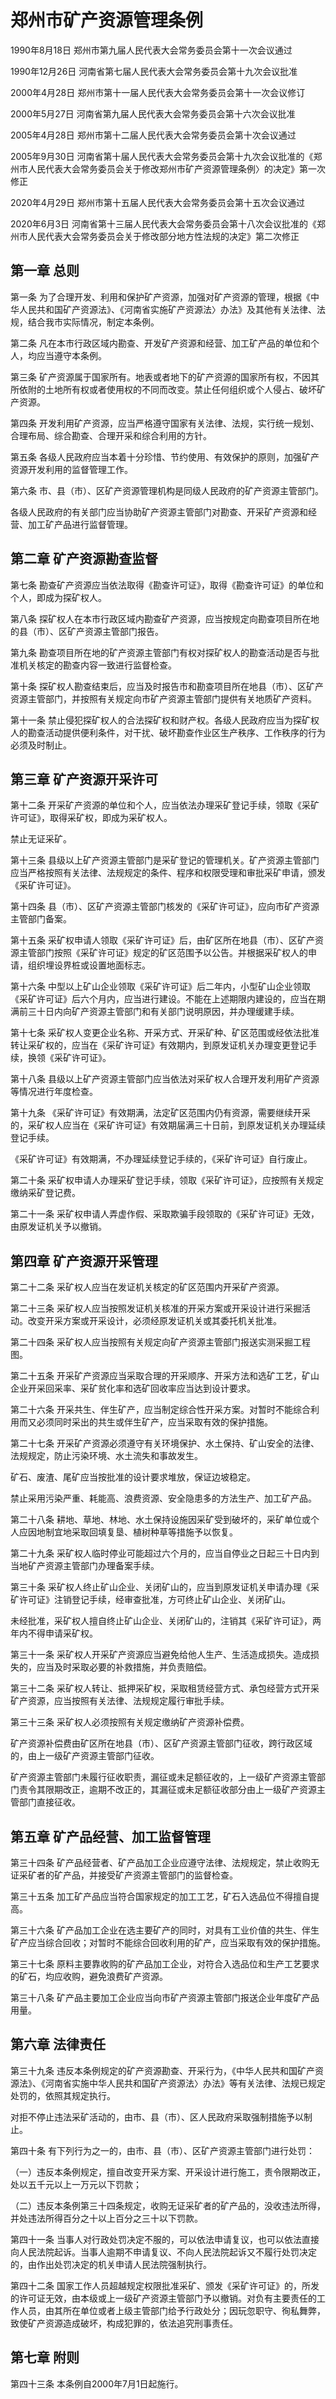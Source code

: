 # 郑州市矿产资源管理条例

1990年8月18日 郑州市第九届人民代表大会常务委员会第十一次会议通过

1990年12月26日 河南省第七届人民代表大会常务委员会第十九次会议批准

2000年4月28日 郑州市第十一届人民代表大会常务委员会第十一次会议修订

2000年5月27日 河南省第九届人民代表大会常务委员会第十六次会议批准

2005年4月28日 郑州市第十二届人民代表大会常务委员会第十次会议通过

2005年9月30日 河南省第十届人民代表大会常务委员会第十九次会议批准的《郑州市人民代表大会常务委员会关于修改郑州市矿产资源管理条例〉的决定》第一次修正

2020年4月29日 郑州市第十五届人民代表大会常务委员会第十五次会议通过

2020年6月3日 河南省第十三届人民代表大会常务委员会第十八次会议批准的《郑州市人民代表大会常务委员会关于修改部分地方性法规的决定》第二次修正



## 第一章  总则

第一条 为了合理开发、利用和保护矿产资源，加强对矿产资源的管理，根据《中华人民共和国矿产资源法》、《河南省实施矿产资源法〉办法》及其他有关法律、法规，结合我市实际情况，制定本条例。

第二条 凡在本市行政区域内勘查、开发矿产资源和经营、加工矿产品的单位和个人，均应当遵守本条例。

第三条 矿产资源属于国家所有。地表或者地下的矿产资源的国家所有权，不因其所依附的土地所有权或者使用权的不同而改变。禁止任何组织或个人侵占、破坏矿产资源。

第四条 开发利用矿产资源，应当严格遵守国家有关法律、法规，实行统一规划、合理布局、综合勘查、合理开采和综合利用的方针。

第五条 各级人民政府应当本着十分珍惜、节约使用、有效保护的原则，加强矿产资源开发利用的监督管理工作。

第六条 市、县（市）、区矿产资源管理机构是同级人民政府的矿产资源主管部门。

各级人民政府的有关部门应当协助矿产资源主管部门对勘查、开采矿产资源和经营、加工矿产品进行监督管理。

## 第二章  矿产资源勘查监督

第七条 勘查矿产资源应当依法取得《勘查许可证》，取得《勘查许可证》的单位和个人，即成为探矿权人。

第八条 探矿权人在本市行政区域内勘查矿产资源，应当按规定向勘查项目所在地的县（市）、区矿产资源主管部门报告。

第九条 勘查项目所在地的矿产资源主管部门有权对探矿权人的勘查活动是否与批准机关核定的勘查内容一致进行监督检查。

第十条 探矿权人勘查结束后，应当及时报告市和勘查项目所在地县（市）、区矿产资源主管部门，并按照有关规定向市矿产资源主管部门提供有关地质矿产资料。

第十一条 禁止侵犯探矿权人的合法探矿权和财产权。各级人民政府应当为探矿权人的勘查活动提供便利条件，对干扰、破坏勘查作业区生产秩序、工作秩序的行为必须及时制止。

## 第三章  矿产资源开采许可

第十二条 开采矿产资源的单位和个人，应当依法办理采矿登记手续，领取《采矿许可证》，取得采矿权，即成为采矿权人。

禁止无证采矿。

第十三条 县级以上矿产资源主管部门是采矿登记的管理机关。矿产资源主管部门应当严格按照有关法律、法规规定的条件、程序和权限受理和审批采矿申请，颁发《采矿许可证》。

第十四条 县（市）、区矿产资源主管部门核发的《采矿许可证》，应向市矿产资源主管部门备案。

第十五条 采矿权申请人领取《采矿许可证》后，由矿区所在地县（市）、区矿产资源主管部门按照《采矿许可证》规定的矿区范围予以公告。并根据采矿权人的申请，组织埋设界桩或设置地面标志。

第十六条 中型以上矿山企业领取《采矿许可证》后二年内，小型矿山企业领取《采矿许可证》后六个月内，应当进行建设。不能在上述期限内建设的，应当在期满前三十日内向矿产资源主管部门和有关部门说明原因，并办理缓建手续。

第十七条 采矿权人变更企业名称、开采方式、开采矿种、矿区范围或经依法批准转让采矿权的，应当在《采矿许可证》有效期内，到原发证机关办理变更登记手续，换领《采矿许可证》。

第十八条 县级以上矿产资源主管部门应当依法对采矿权人合理开发利用矿产资源等情况进行年度检查。

第十九条 《采矿许可证》有效期满，法定矿区范围内仍有资源，需要继续开采的，采矿权人应当在《采矿许可证》有效期届满三十日前，到原发证机关办理延续登记手续。

《采矿许可证》有效期满，不办理延续登记手续的，《采矿许可证》自行废止。

第二十条 采矿权申请人办理采矿登记手续，领取《采矿许可证》，应按照有关规定缴纳采矿登记费。

第二十一条 采矿权申请人弄虚作假、采取欺骗手段领取的《采矿许可证》无效，由原发证机关予以撤销。

## 第四章  矿产资源开采管理

第二十二条 采矿权人应当在发证机关核定的矿区范围内开采矿产资源。

第二十三条 采矿权人应当按照发证机关核准的开采方案或开采设计进行采掘活动。改变开采方案或开采设计，必须经原发证机关或其委托机关批准。

第二十四条 采矿权人应当按照有关规定向矿产资源主管部门报送实测采掘工程图。

第二十五条 开采矿产资源应当采取合理的开采顺序、开采方法和选矿工艺，矿山企业开采回采率、采矿贫化率和选矿回收率应当达到设计要求。

第二十六条 开采共生、伴生矿产，应当制定综合性开采方案。对暂时不能综合利用而又必须同时采出的共生或伴生矿产，应当采取有效的保护措施。

第二十七条 开采矿产资源必须遵守有关环境保护、水土保持、矿山安全的法律、法规规定，防止污染环境、水土流失和事故发生。

矿石、废渣、尾矿应当按批准的设计要求堆放，保证边坡稳定。

禁止采用污染严重、耗能高、浪费资源、安全隐患多的方法生产、加工矿产品。

第二十八条 耕地、草地、林地、水土保持设施因采矿受到破坏的，采矿单位或个人应因地制宜地采取回填复垦、植树种草等措施予以恢复。

第二十九条 采矿权人临时停业可能超过六个月的，应当自停业之日起三十日内到当地矿产资源主管部门办理备案手续。

第三十条 采矿权人终止矿山企业、关闭矿山的，应当到原发证机关申请办理《采矿许可证》注销登记手续，经审查批准，方可终止矿山企业、关闭矿山。

未经批准，采矿权人擅自终止矿山企业、关闭矿山的，注销其《采矿许可证》，两年内不得申请采矿权。

第三十一条 采矿权人开采矿产资源应当避免给他人生产、生活造成损失。造成损失的，应当及时采取必要的补救措施，并负责赔偿。

第三十二条 采矿权人转让、抵押采矿权，采取租赁经营方式、承包经营方式开采矿产资源，应当按照有关法律、法规规定履行审批手续。

第三十三条 采矿权人必须按照有关规定缴纳矿产资源补偿费。

矿产资源补偿费由矿区所在地县（市）、区矿产资源主管部门征收，跨行政区域的，由上一级矿产资源主管部门征收。

矿产资源主管部门未履行征收职责，漏征或未足额征收的，上一级矿产资源主管部门责令其限期改正，逾期不改正的，其漏征或未足额征收部分由上一级矿产资源主管部门直接征收。

## 第五章  矿产品经营、加工监督管理

第三十四条 矿产品经营者、矿产品加工企业应遵守法律、法规规定，禁止收购无证采矿者的矿产品，并接受矿产资源主管部门的监督检查。

第三十五条 加工矿产品应当符合国家规定的加工工艺，矿石入选品位不得擅自提高。

第三十六条 矿产品加工企业在选主要矿产的同时，对具有工业价值的共生、伴生矿产应当综合回收；对暂时不能综合回收利用的矿产，应当采取有效的保护措施。

第三十七条 原料主要靠收购的矿产品加工企业，对符合入选品位和生产工艺要求的矿石，均应收购，避免浪费矿产资源。

第三十八条 矿产品主要加工企业应当向市矿产资源主管部门报送企业年度矿产品用量。

## 第六章  法律责任

第三十九条 违反本条例规定的矿产资源勘查、开采行为，《中华人民共和国矿产资源法》、《河南省实施中华人民共和国矿产资源法〉办法》等有关法律、法规已规定处罚的，依照其规定执行。

对拒不停止违法采矿活动的，由市、县（市）、区人民政府采取强制措施予以制止。

第四十条 有下列行为之一的，由市、县（市）、区矿产资源主管部门进行处罚：

（一）违反本条例规定，擅自改变开采方案、开采设计进行施工，责令限期改正，处以五千元以上一万元以下罚款；

（二）违反本条例第三十四条规定，收购无证采矿者的矿产品的，没收违法所得，并处违法所得百分之十以上百分之三十以下罚款。

第四十一条 当事人对行政处罚决定不服的，可以依法申请复议，也可以依法直接向人民法院起诉。当事人逾期不申请复议、不向人民法院起诉又不履行处罚决定的，由作出处罚决定的机关申请人民法院强制执行。

第四十二条 国家工作人员超越规定权限批准采矿、颁发《采矿许可证》的，所发的许可证无效，由本级或上一级矿产资源主管部门予以撤销。对负有主要责任的工作人员，由其所在单位或者上级主管部门给予行政处分；因玩忽职守、徇私舞弊，致使矿产资源造成破坏，构成犯罪的，依法追究刑事责任。

## 第七章  附则

第四十三条 本条例自2000年7月1日起施行。